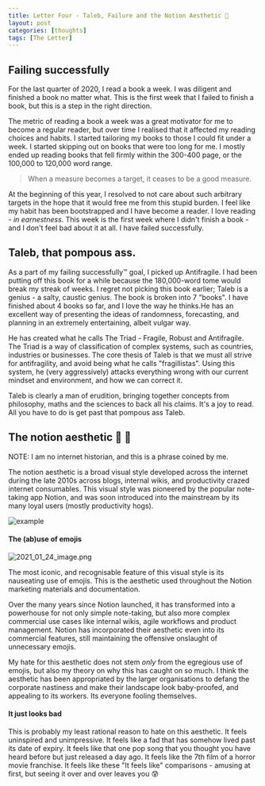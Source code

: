 ```yaml
---
title: Letter Four - Taleb, Failure and the Notion Aesthetic 🤢
layout: post
categories: [thoughts]
tags: [The Letter]
---
```


## Failing successfully 
For the last quarter of 2020, I read a book a week. I was diligent and finished a book no matter what. This is the first week that I failed to finish a book, but this is a step in the right direction. 

The metric of reading a book a week was a great motivator for me to become a regular reader, but over time I realised that it affected my reading choices and habits. I started tailoring my books to those I could fit under a week. I started skipping out on books that were too long for me. I mostly ended up reading books that fell firmly within the 300-400 page, or the 100,000 to 120,000 word range. 

> When a measure becomes a target, it ceases to be a good measure.

At the beginning of this year, I resolved to not care about such arbitrary targets in the hope that it would free me from this stupid burden. I feel like my habit has been bootstrapped and I have become a reader. I love reading - *in earnestness*. This week is the first week where I didn't finish a book - and I don't feel bad about it at all. I have failed successfully.

## Taleb, that pompous ass.
As a part of my failing successfully™ goal, I picked up Antifragile. I had been putting off this book for a while because the 180,000-word tome would break my streak of weeks. I regret not picking this book earlier; Taleb is a genius - a salty, caustic genius. 
The book is broken into 7 "books". I have finished about 4 books so far, and I love the way he thinks.He has an excellent way of presenting the ideas of randomness, forecasting, and planning in an extremely entertaining, albeit vulgar way.

He has created what he calls The Triad - Fragile, Robust and Antifragile. The Triad is a way of classification of complex systems, such as countries, industries or businesses. The core thesis of Taleb is that we must all strive for antifragility, and avoid being what he calls "fragillistas". Using this system, he (very aggressively) attacks everything wrong with our current mindset and environment, and how we can correct it. 

Taleb is clearly a man of erudition, bringing together concepts from philosophy, maths and the sciences to back all his claims. It's a joy to read. All you have to do is get past that pompous ass Taleb.

## The notion aesthetic 🤢 🤮

NOTE: I am no internet historian, and this is a phrase coined by me. 

The notion aesthetic is a broad visual style developed across the internet during the late 2010s across blogs, internal wikis, and productivity crazed internet consumables. This visual style was pioneered by the popular note-taking app Notion, and was soon introduced into the mainstream by its many loyal users (mostly productivity hogs).

![example](https://cdn.logseq.com/%2F7d2ce46d-18c8-479e-a7bf-56e9f5893f4d562d2a0c-a990-49cd-beb3-58a84859cdd62021_01_24_image.png?Expires=4765078028&Signature=XcU8gMUcEXB3IaZq37puYXKa899lE-sDF-Bah-7cMnnlKiwOaeX0ZqPNJThFOB4s6S-yYE-Avai3Xd8CoHSiZfA~8iYzA6LkyfDbKxrht0oRFDTSFfmfy6Myq5Gp1EhPm27OiRECitREiPBc5cIaxwfHOOoFEIFo9JMfOmJBmV~WrMz7RYZV4ovrsPcYB5yGUTZo0-upV~j41gaAtjfqZdomDmxP04Wu-ZimjDptSlObfXyJ3TL~HbAGu4taJ2QIB9b2lga1VSZU9algvdHaP2InfEqkK1A4GYCkuKII~wo9CyH0eyciv9SFgdM8SmTdo8OYrNt5D6SxdNNguzvKSA__&Key-Pair-Id=APKAJE5CCD6X7MP6PTEA)
#### The (ab)use of emojis
![2021_01_24_image.png](https://cdn.logseq.com/%2F7d2ce46d-18c8-479e-a7bf-56e9f5893f4db309786e-3325-4883-8be6-07b0b65e78cf2021_01_24_image.png?Expires=4765078943&Signature=UvqixFxdoR1cdUExFVr7DNMJovhDzajveyX~UuhftlkHoMLhfH569DOGHcFoTqXbhtz5YL8UN9YmlijOpdZYaKjvGOkIWZKc4j16tA64bHDbyJ0X45F~Q39ElU-GLpdM~77VxaoLd~jN-Uh-JwIVpYZyYxZStkqIekmbAWTOmwvoXVSrtat54B7uLj1zd~lXIxlrHuYRByPxZ86UoAMHOMYJ0fYOfOqCuR3uW8sG1NhNNQ8IaWVauFKWdtOwKUklqtI7~Q52iTNCWX75PsilpLKvamiOWa-C0zv0YO~sCEcfMscFqMNY8b8wsYPauLs2x3YpSg7cDwyJ0Fu4guWvwA__&Key-Pair-Id=APKAJE5CCD6X7MP6PTEA)

The most iconic, and recognisable feature of this visual style is its nauseating use of emojis. This is the aesthetic used throughout the Notion marketing materials and documentation. 

Over the many years since Notion launched, it has transformed into a powerhouse for not only simple note-taking, but also more complex commercial use cases like internal wikis, agile workflows and product management. Notion has incorporated their aesthetic even into its commercial features, still maintaining the offensive onslaught of unnecessary emojis. 

My hate for this aesthetic does not stem *only* from the egregious use of emojis, but also my theory on why this has caught on so much. I think the aesthetic has been appropriated by the larger organisations to defang the corporate nastiness and make their landscape look baby-proofed, and appealing to its workers. Its everyone fooling themselves.

#### It just looks bad
This is probably my least rational reason to hate on this aesthetic. It feels uninspired and unimpressive. It feels like a fad that has somehow lived past its date of expiry. It feels like that one pop song that you thought you have heard before but just released a day ago. It feels like the 7th film of a horror movie franchise. It feels like these "It feels like" comparisons - amusing at first, but seeing it over and over leaves you 😰
